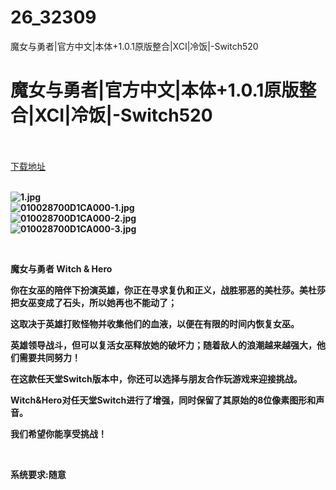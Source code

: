 # 26_32309
魔女与勇者|官方中文|本体+1.0.1原版整合|XCI|冷饭|-Switch520
# 魔女与勇者|官方中文|本体+1.0.1原版整合|XCI|冷饭|-Switch520
 <br/></br>
[下载地址](https://www.switch520.cc/article/32309 "下载地址")
<br/></br>

<p><strong><img title="1.jpg" src="https://www.switch520.cc/muke_img/2022_06_04_4b83ab54e55d7.jpg" alt="1.jpg"></strong><br>
<strong><img title="010028700D1CA000-1.jpg" src="https://www.switch520.cc/muke_img/2022_06_04_a54fa61615d4e.jpg" alt="010028700D1CA000-1.jpg"></strong><br>
<strong><img title="010028700D1CA000-2.jpg" src="https://www.switch520.cc/muke_img/2022_06_04_1b1fa2cf42cd2.jpg" alt="010028700D1CA000-2.jpg"></strong><br>
<strong><img title="010028700D1CA000-3.jpg" src="https://www.switch520.cc/muke_img/2022_06_04_931abd2ae2cac.jpg" alt="010028700D1CA000-3.jpg">&nbsp;</strong></p>
<p>&nbsp;</p>
<p><strong>魔女与勇者 Witch &amp; Hero</strong></p>
<p><strong>你在女巫的陪伴下扮演英雄，你正在寻求复仇和正义，战胜邪恶的美杜莎。美杜莎把女巫变成了石头，所以她再也不能动了；</strong></p>
<p><strong>这取决于英雄打败怪物并收集他们的血液，以便在有限的时间内恢复女巫。</strong></p>
<p><strong>英雄领导战斗，但可以复活女巫释放她的破坏力；随着敌人的浪潮越来越强大，他们需要共同努力！</strong></p>
<p><strong>在这款任天堂Switch版本中，你还可以选择与朋友合作玩游戏来迎接挑战。</strong></p>
<p><strong>Witch&amp;Hero对任天堂Switch进行了增强，同时保留了其原始的8位像素图形和声音。</strong></p>
<p><strong>我们希望你能享受挑战！</strong></p>
<p>&nbsp;</p>
<p><strong>系统要求:随意</strong></p>



